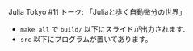 Julia Tokyo #11 トーク: 「Juliaと歩く自動微分の世界」

- `make all` で `build/` 以下にスライドが出力されます.
- `src` 以下にプログラムが置いてあります。 
